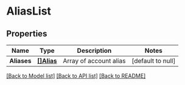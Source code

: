 # AliasList

## Properties
Name | Type | Description | Notes
------------ | ------------- | ------------- | -------------
**Aliases** | [**[]Alias**](alias.md) | Array of account alias | [default to null]

[[Back to Model list]](../README.md#documentation-for-models) [[Back to API list]](../README.md#documentation-for-api-endpoints) [[Back to README]](../README.md)

